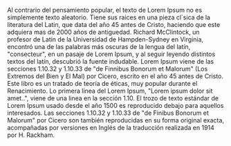 Al contrario del pensamiento popular, el texto de Lorem Ipsum no es 
simplemente texto aleatorio. Tiene sus raices en una pieza cl´sica de la 
literatura del Latin, que data del año 45 antes de Cristo, haciendo que este 
adquiera mas de 2000 años de antiguedad. Richard McClintock, un profesor de 
Latin de la Universidad de Hampden-Sydney en Virginia, encontró una de las 
palabras más oscuras de la lengua del latín, "consecteur", en un pasaje de 
Lorem Ipsum, y al seguir leyendo distintos textos del latín, descubrió la 
fuente indudable. Lorem Ipsum viene de las secciones 1.10.32 y 1.10.33 de "de 
Finnibus Bonorum et Malorum" (Los Extremos del Bien y El Mal) por Cicero, 
escrito en el año 45 antes de Cristo. Este libro es un tratado de teoría de 
éticas, muy popular durante el Renacimiento. Lo primera linea del Lorem 
Ipsum, "Lorem ipsum dolor sit amet..", viene de una linea en la sección 1.10.
El trozo de texto estándar de Lorem Ipsum usado desde el año 1500 es 
reproducido debajo para aquellos interesados. Las secciones 1.10.32 y 1.10.33
 de "de Finibus Bonorum et Malorum" por Cicero son también reproducidas en su 
 forma original exacta, acompañadas por versiones en Inglés de la traducción 
 realizada en 1914 por H. Rackham.
            